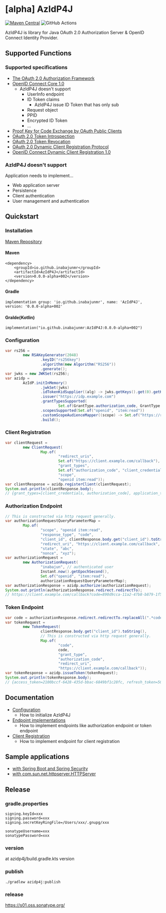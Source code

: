 # [alpha] AzIdP4J

[![Maven Central](https://img.shields.io/maven-central/v/io.github.inabajunmr/AzIdP4J.svg?label=Maven%20Central)](https://search.maven.org/search?q=g:%22io.github.inabajunmr%22%20AND%20a:%22AzIdP4J%22)
![GitHub Actions](https://github.com/inabajunmr/azidp4j/actions/workflows/main.yml/badge.svg)

AzIdP4J is library for Java OAuth 2.0 Authorization Server & OpenID Connect Identity Provider.

## Supported Functions

### Supported specifications

* [The OAuth 2.0 Authorization Framework](https://www.rfc-editor.org/rfc/rfc6749)
* [OpenID Connect Core 1.0](https://openid.net/specs/openid-connect-core-1_0.html)
  * AzIdP4J doesn't support
    * UserInfo endpoint
    * ID Token claims
      * AzIdP4J issue ID Token that has only sub
    * Request object
    * PPID
    * Encrypted ID Token
    * ...
* [Proof Key for Code Exchange by OAuth Public Clients](https://datatracker.ietf.org/doc/html/rfc7636)
* [OAuth 2.0 Token Introspection](https://datatracker.ietf.org/doc/html/rfc7662)
* [OAuth 2.0 Token Revocation](https://datatracker.ietf.org/doc/html/rfc7009)
* [OAuth 2.0 Dynamic Client Registration Protocol](https://www.rfc-editor.org/rfc/rfc7591)
* [OpenID Connect Dynamic Client Registration 1.0](https://openid.net/specs/openid-connect-registration-1_0.html)

### AzIdP4J doesn't support

Application needs to implement...

* Web application server
* Persistence
* Client authentication
* User management and authentication

## Quickstart

### Installation

[Maven Repository](https://mvnrepository.com/artifact/io.github.inabajunmr/AzIdP4J/0.0.0-alpha+002)

#### Maven

```
<dependency>
    <groupId>io.github.inabajunmr</groupId>
    <artifactId>AzIdP4J</artifactId>
    <version>0.0.0-alpha+002</version>
</dependency>
```

#### Gradle

```
implementation group: 'io.github.inabajunmr', name: 'AzIdP4J', version: '0.0.0-alpha+002'
```

#### Gralde(Kotlin)

```
implementation("io.github.inabajunmr:AzIdP4J:0.0.0-alpha+002")
```

### Configuration

```java
var rs256 =
        new RSAKeyGenerator(2048)
                .keyID("rs256key")
                .algorithm(new Algorithm("RS256"))
                .generate();
var jwks = new JWKSet(rs256);
var azidp =
        AzIdP.initInMemory()
                .jwkSet(jwks)
                .idTokenKidSupplier((alg) -> jwks.getKeys().get(0).getKeyID())
                .issuer("https://idp.example.com")
                .grantTypesSupported(
                        Set.of(GrantType.authorization_code, GrantType.client_credentials))
                .scopesSupported(Set.of("openid", "item:read"))
                .customScopeAudienceMapper((scope) -> Set.of("https://rs.example.com"))
                .build();
```

### Client Registration

```java
var clientRequest =
        new ClientRequest(
                Map.of(
                        "redirect_uris",
                        Set.of("https://client.example.com/callback"),
                        "grant_types",
                        Set.of("authorization_code", "client_credentials"),
                        "scope",
                        "openid item:read"));
var clientResponse = azidp.registerClient(clientRequest);
System.out.println(clientResponse.body);
// {grant_types=[client_credentials, authorization_code], application_type=web, scope=openid item:read, require_auth_time=false, client_secret=f13b412b-f5b6-4432-9764-ffa891ef5ae9, redirect_uris=[https://client.example.com/callback], client_id=b9b60f89-97f3-4537-9604-a638d58df4d4, token_endpoint_auth_method=client_secret_basic, response_types=[code], id_token_signed_response_alg=RS256}
```

### Authorization Endpoint

```java
// This is constructed via http request generally.
var authorizationRequestQueryParameterMap =
        Map.of(
                "scope", "openid item:read",
                "response_type", "code",
                "client_id", clientResponse.body.get("client_id").toString(),
                "redirect_uri", "https://client.example.com/callback",
                "state", "abc",
                "nonce", "xyz");
var authorizationRequest =
        new AuthorizationRequest(
                "inabajun", // authenticated user
                Instant.now().getEpochSecond(),
                Set.of("openid", "item:read"),
                authorizationRequestQueryParameterMap);
var authorizationResponse = azidp.authorize(authorizationRequest);
System.out.println(authorizationResponse.redirect.redirectTo);
// https://client.example.com/callback?code=890d9cca-11a2-47b8-b879-1f584fdb0354&state=abc
```

### Token Endpoint
```java
var code = authorizationResponse.redirect.redirectTo.replaceAll(".*code=([^&]+).*", "$1");
var tokenRequest =
        new TokenRequest(
                clientResponse.body.get("client_id").toString(),
                // This is constructed via http request generally.
                Map.of(
                        "code",
                        code,
                        "grant_type",
                        "authorization_code",
                        "redirect_uri",
                        "https://client.example.com/callback"));
var tokenResponse = azidp.issueToken(tokenRequest);
System.out.println(tokenResponse.body);
// {access_token=2100bccf-6428-435d-bbac-6849bf1c28fc, refresh_token=50ecc0bd-a48a-4df4-a62e-768896ba4f24, scope=openid item:read, id_token=eyJraWQiOiJyczI1NmtleSIsImFsZyI6IlJTMjU2In0.eyJhdF9oYXNoIjoiZHZDcXhOQ3lNNG9kdWhfS1EwU0trZyIsInN1YiI6ImluYWJhanVuIiwiYXVkIjoiNGUzMWViZDItNTZmNy00MDM0LWIwNjEtNjcyNGEzNzUwYTEwIiwiYXpwIjoiNGUzMWViZDItNTZmNy00MDM0LWIwNjEtNjcyNGEzNzUwYTEwIiwiYXV0aF90aW1lIjoxNjY4OTMzNDU5LCJpc3MiOiJodHRwczovL2lkcC5leGFtcGxlLmNvbSIsImV4cCI6MTY2ODkzNDA1OSwiaWF0IjoxNjY4OTMzNDU5LCJub25jZSI6Inh5eiIsImp0aSI6ImY0YjhlMGUyLWIwMTktNDI1ZC1hMmRkLTdmZWUwNzFmYzM3NSJ9.n-YJnhe-NlQdzydRoPq2I0bSsWD-iyx3DHYToZvmUHnncgcpjEvNA2QGsWnSPShJickAAh3sJ53d4LenMJDpGzhJbeAYq3Fh6UgC_NsH5yYimbCFg1i6nVySV-ntbC6tmvAz1Ey1QsIHmZO5azGzbIbjm47jfl-NhZHbH4pg7lBbQ3_KmOy3kfmOil14Qyz8sNrT4LX_5T4nK3YjrPWDsCYlGm_cXHL5zwPnwZkWifU-D6ro-j9yK3E30kQ2qEsj_bhjzcpLem7-y67EfzuJTAhQbxPaasToh_lcPXaXS9krVodU1pPkk6aFs4IDurbqsoUGZH28YEOW4oowbSoyyw, state=abc, token_type=bearer, expires_in=600}
```

## Documentation

* [Configuration](docs/config.md)
  * How to initialize AzIdP4J
* [Endpoint implementations](docs/endpoint-implementations.md)
  * How to implement endpoints like authorization endpoint or token endpoint
* [Client Registration](docs/client-registration.md)
  * How to implement endpoint for client registration

## Sample applications

* [with Spring Boot and Spring Security](azidp4j-spring-security-sample)
* [with com.sun.net.httpserver.HTTPServer](azidp4j-httpserver-sample)

## Release

### gradle.properties

```
signing.keyId=xxx
signing.password=xxx
signing.secretKeyRingFile=/Users/xxx/.gnupg/xxx

sonatypeUsername=xxx
sonatypePassword=xxx
```

### version

at azidp4j/build.gradle.kts version

### publish

```
./gradlew azidp4j:publish
```

### release

https://s01.oss.sonatype.org/